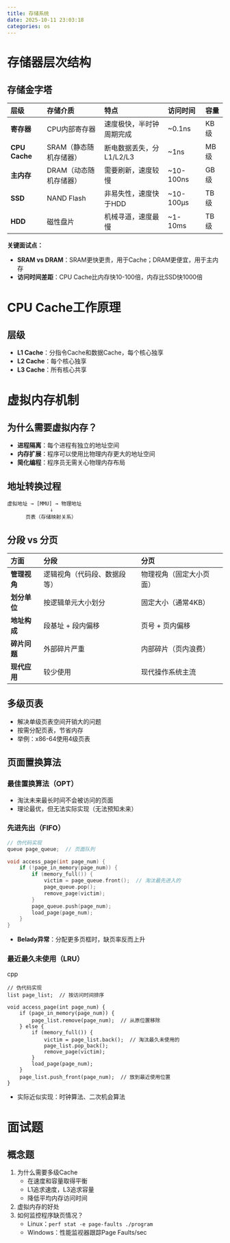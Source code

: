 ```yaml
---
title: 存储系统
date: 2025-10-11 23:03:18
categories: os
---
```


# 存储器层次结构

## 存储金字塔

| 层级          | 存储介质               | 特点                     | 访问时间  | 容量 |
| :------------ | :--------------------- | :----------------------- | :-------- | :--- |
| **寄存器**    | CPU内部寄存器          | 速度极快，半时钟周期完成 | ~0.1ns    | KB级 |
| **CPU Cache** | SRAM（静态随机存储器） | 断电数据丢失，分L1/L2/L3 | ~1ns      | MB级 |
| **主内存**    | DRAM（动态随机存储器） | 需要刷新，速度较慢       | ~10-100ns | GB级 |
| **SSD**       | NAND Flash             | 非易失性，速度快于HDD    | ~10-100μs | TB级 |
| **HDD**       | 磁性盘片               | 机械寻道，速度最慢       | ~1-10ms   | TB级 |

**关键面试点：**

- **SRAM vs DRAM**：SRAM更快更贵，用于Cache；DRAM更便宜，用于主内存
- **访问时间差距**：CPU Cache比内存快10-100倍，内存比SSD快1000倍

# CPU Cache工作原理

## 层级

- **L1 Cache**：分指令Cache和数据Cache，每个核心独享
- **L2 Cache**：每个核心独享
- **L3 Cache**：所有核心共享

# 虚拟内存机制

## 为什么需要虚拟内存？

- **进程隔离**：每个进程有独立的地址空间
- **内存扩展**：程序可以使用比物理内存更大的地址空间
- **简化编程**：程序员无需关心物理内存布局

## 地址转换过程

```plain
虚拟地址 → [MMU] → 物理地址
              ↓
      页表（存储映射关系）
```

## 分段 vs 分页

| 方面         | 分段                         | 分页                     |
| :----------- | :--------------------------- | :----------------------- |
| **管理视角** | 逻辑视角（代码段、数据段等） | 物理视角（固定大小页面） |
| **划分单位** | 按逻辑单元大小划分           | 固定大小（通常4KB）      |
| **地址构成** | 段基址 + 段内偏移            | 页号 + 页内偏移          |
| **碎片问题** | 外部碎片严重                 | 内部碎片（页内浪费）     |
| **现代应用** | 较少使用                     | 现代操作系统主流         |

## 多级页表

- 解决单级页表空间开销大的问题
- 按需分配页表，节省内存
- 举例：x86-64使用4级页表

## 页面置换算法

### 最佳置换算法（OPT）

- 淘汰未来最长时间不会被访问的页面
- 理论最优，但无法实际实现（无法预知未来）

### 先进先出（FIFO）

```cpp
// 伪代码实现
queue page_queue;  // 页面队列

void access_page(int page_num) {
    if (!page_in_memory(page_num)) {
        if (memory_full()) {
            victim = page_queue.front();  // 淘汰最先进入的
            page_queue.pop();
            remove_page(victim);
        }
        page_queue.push(page_num);
        load_page(page_num);
    }
}
```



- **Belady异常**：分配更多页框时，缺页率反而上升

### 最近最久未使用（LRU）

cpp

```
// 伪代码实现
list page_list;  // 按访问时间排序

void access_page(int page_num) {
    if (page_in_memory(page_num)) {
        page_list.remove(page_num);  // 从原位置移除
    } else {
        if (memory_full()) {
            victim = page_list.back();  // 淘汰最久未使用的
            page_list.pop_back();
            remove_page(victim);
        }
        load_page(page_num);
    }
    page_list.push_front(page_num);  // 放到最近使用位置
}
```

- 实际近似实现：时钟算法、二次机会算法

# 面试题

## 概念题

1. 为什么需要多级Cache
   - 在速度和容量取得平衡
   - L1追求速度，L3追求容量
   - 降低平均内存访问时间
2. 虚拟内存的好处
3. 如何监控程序缺页情况？
   - Linux：`perf stat -e page-faults ./program`
   - Windows：性能监视器跟踪Page Faults/sec
